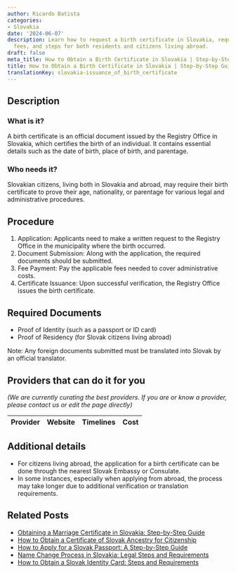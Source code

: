```yaml
---
author: Ricardo Batista
categories:
- Slovakia
date: '2024-06-07'
description: Learn how to request a birth certificate in Slovakia, required documents,
  fees, and steps for both residents and citizens living abroad.
draft: false
meta_title: How to Obtain a Birth Certificate in Slovakia | Step-by-Step Guide
title: How to Obtain a Birth Certificate in Slovakia | Step-by-Step Guide
translationKey: slovakia-issuance_of_birth_certificate
---
```


## Description
### What is it?
A birth certificate is an official document issued by the Registry Office in Slovakia, which certifies the birth of an individual. It contains essential details such as the date of birth, place of birth, and parentage.

### Who needs it?
Slovakian citizens, living both in Slovakia and abroad, may require their birth certificate to prove their age, nationality, or parentage for various legal and administrative procedures.

## Procedure

1. Application: Applicants need to make a written request to the Registry Office in the municipality where the birth occurred.
2. Document Submission: Along with the application, the required documents should be submitted.
3. Fee Payment: Pay the applicable fees needed to cover administrative costs.
4. Certificate Issuance: Upon successful verification, the Registry Office issues the birth certificate.

## Required Documents

- Proof of Identity (such as a passport or ID card)
- Proof of Residency (for Slovak citizens living abroad)

Note: Any foreign documents submitted must be translated into Slovak by an official translator.

## Providers that can do it for you

_(We are currently curating the best providers. If you are or know a provider, please contact us or edit the page directly)_

| Provider        |     Website     |     Timelines    |       Cost      |
| --------------- | --------------- |  :-------------: | :-------------: |

## Additional details

- For citizens living abroad, the application for a birth certificate can be done through the nearest Slovak Embassy or Consulate.
- In some instances, especially when applying from abroad, the process may take longer due to additional verification or translation requirements.


## Related Posts

- [Obtaining a Marriage Certificate in Slovakia: Step-by-Step Guide](https://tramitit.com/guides/slovakia/issuance_of_marriage_certificate/)
- [How to Obtain a Certificate of Slovak Ancestry for Citizenship](https://tramitit.com/guides/slovakia/certificate_of_slovak_ancestry/)
- [How to Apply for a Slovak Passport: A Step-by-Step Guide](https://tramitit.com/guides/slovakia/issuance_of_passport/)
- [Name Change Process in Slovakia: Legal Steps and Requirements](https://tramitit.com/guides/slovakia/change_of_name/)
- [How to Obtain a Slovak Identity Card: Steps and Requirements](https://tramitit.com/guides/slovakia/issuance_of_identity_card/)